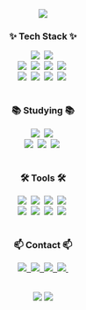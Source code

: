<div align="center">
  <img src="https://capsule-render.vercel.app/api?type=soft&color=000000&height=300&section=header&text=Monormaly%20Human&fontSize=90&fontColor=FFFFFF" />
</div>

<h3 align="center">✨ Tech Stack ✨</h3>
<div align="center">
  <img src="https://img.shields.io/badge/sql-4479A1.svg?style=for-the-badge&logo=MySQL&logoColor=white" />&nbsp
  <img src="https://img.shields.io/badge/Tableau-E97627?style=for-the-badge&logo=Tableau&logoColor=white" />&nbsp

<div align="center">
  <img src="https://img.shields.io/badge/python-3670A0?style=for-the-badge&logo=python&logoColor=ffdd54" />&nbsp
  <img src="https://img.shields.io/badge/pandas-150458.svg?style=for-the-badge&logo=pandas&logoColor=white" />&nbsp
  <img src="https://img.shields.io/badge/numpy-4d77cf.svg?style=for-the-badge&logo=numpy&logoColor=white" />&nbsp
  <img src="https://img.shields.io/badge/Matplotlib-11557c.svg?style=for-the-badge&logo=Matplotlib&logoColor=white" />&nbsp

<div align="center">
  <img src="https://img.shields.io/badge/tensorflow-FF6F00.svg?style=for-the-badge&logo=tensorflow&logoColor=white" />&nbsp
  <img src="https://img.shields.io/badge/scikit--learn-F7931E.svg?style=for-the-badge&logo=scikit-learn&logoColor=white" />&nbsp
  <img src="https://img.shields.io/badge/pytorch-EE4C2C.svg?style=for-the-badge&logo=pytorch&logoColor=white" />&nbsp
  <img src="https://img.shields.io/badge/keras-D00000.svg?style=for-the-badge&logo=keras&logoColor=white" />&nbsp
</div>

<br>

<h3 align="center">📚 Studying 📚</h3>
<div align="center">
  <img src="https://img.shields.io/badge/Algorithm-008394?style=for-the-badge&logo=codeforces&logoColor=white" />&nbsp
  <img src="https://img.shields.io/badge/DataStructure-FFA500?style=for-the-badge&logo=stack-overflow&logoColor=white" />&nbsp

<div align="center">
  <img src="https://img.shields.io/badge/SQLD-4479A1?style=for-the-badge&logo=MySQL&logoColor=white" />&nbsp
  <img src="https://img.shields.io/badge/ADsP-1F305F?style=for-the-badge&logo=visual-studio&logoColor=white" />&nbsp
  <img src="https://img.shields.io/badge/Data%20Science-4B8BBE?style=for-the-badge&logo=python&logoColor=white" />&nbsp
</div>

<br>

<h3 align="center">🛠 Tools 🛠</h3>
<div align="center">
  <img src="https://img.shields.io/badge/git-F05033.svg?style=for-the-badge&logo=git&logoColor=white" />&nbsp
  <img src="https://img.shields.io/badge/github-181717.svg?style=for-the-badge&logo=github&logoColor=white" />&nbsp
  <img src="https://img.shields.io/badge/Notion-F3F3F3.svg?style=for-the-badge&logo=notion&logoColor=black" />&nbsp
  <img src="https://img.shields.io/badge/excel-217346.svg?style=for-the-badge&logo=microsoft-excel&logoColor=white" />&nbsp
</div>

<div align="center">
  <img src="https://img.shields.io/badge/pycharm-000000.svg?style=for-the-badge&logo=pycharm&logoColor=white" />&nbsp
  <img src="https://img.shields.io/badge/datagrip-000000.svg?style=for-the-badge&logo=datagrip&logoColor=white" />&nbsp
  <img src="https://img.shields.io/badge/VSCode-2C2C32.svg?style=for-the-badge&logo=visual-studio-code&logoColor=22ABF3" />&nbsp
  <img src="https://img.shields.io/badge/jupyter-2C2C32.svg?style=for-the-badge&logo=jupyter&logoColor=F37726" />&nbsp
</div>

<br>

<h3 align="center">📫 Contact 📫</h3>
<div align="center">
  <a href="mailto:kjooj8211@naver.com">
    <img src="https://img.shields.io/badge/Naver-03C75A?style=for-the-badge&logo=naver&logoColor=white" />&nbsp
  </a>
  <a href="mailto:kjook87@gmail.com">
    <img src="https://img.shields.io/badge/Gmail-D14836?style=for-the-badge&logo=gmail&logoColor=white" />&nbsp
    </a>  
  <a href="https://linkedin.com/in/kjook87">
    <img src="https://img.shields.io/badge/LinkedIn-0A66C2?style=for-the-badge&logo=linkedin&logoColor=white" />&nbsp
  </a> 
  <a href="mailto:kjook3@gachon.ac.kr">
    <img src="https://img.shields.io/badge/Notion-F3F3F3?style=for-the-badge&logo=notion&logoColor=black" />&nbsp
  </a>
</div>

<br>
<br>

<!-- GitHub 스탯 -->
<div align="center">
  <img src="https://github-readme-stats.vercel.app/api?username=OwnerRespect-Kim&show_icons=true&theme=dark" />
  <img src="https://github-readme-stats.vercel.app/api/top-langs/?username=OwnerRespect-Kim&layout=compact&theme=dark" />
</div>


